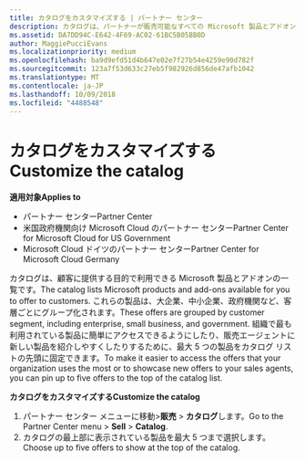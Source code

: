 ```yaml
---
title: カタログをカスタマイズする | パートナー センター
description: カタログは、パートナーが販売可能なすべての Microsoft 製品とアドオンの一覧です。
ms.assetid: DA7DD94C-E642-4F69-AC02-61BC5B05BB0D
author: MaggiePucciEvans
ms.localizationpriority: medium
ms.openlocfilehash: ba9d9efd51d4b647e02e7f27b54e4259e90d782f
ms.sourcegitcommit: 123a7f53d633c27eb5f982926d856de47afb1042
ms.translationtype: MT
ms.contentlocale: ja-JP
ms.lasthandoff: 10/09/2018
ms.locfileid: "4488548"
---
```

# <a name="customize-the-catalog"></a><span data-ttu-id="c7d74-103">カタログをカスタマイズする</span><span class="sxs-lookup"><span data-stu-id="c7d74-103">Customize the catalog</span></span>

**<span data-ttu-id="c7d74-104">適用対象</span><span class="sxs-lookup"><span data-stu-id="c7d74-104">Applies to</span></span>**

-  <span data-ttu-id="c7d74-105">パートナー センター</span><span class="sxs-lookup"><span data-stu-id="c7d74-105">Partner Center</span></span>
-  <span data-ttu-id="c7d74-106">米国政府機関向け Microsoft Cloud のパートナー センター</span><span class="sxs-lookup"><span data-stu-id="c7d74-106">Partner Center for Microsoft Cloud for US Government</span></span>
-  <span data-ttu-id="c7d74-107">Microsoft Cloud ドイツのパートナー センター</span><span class="sxs-lookup"><span data-stu-id="c7d74-107">Partner Center for Microsoft Cloud Germany</span></span>

<span data-ttu-id="c7d74-108">カタログは、顧客に提供する目的で利用できる Microsoft 製品とアドオンの一覧です。</span><span class="sxs-lookup"><span data-stu-id="c7d74-108">The catalog lists Microsoft products and add-ons available for you to offer to customers.</span></span> <span data-ttu-id="c7d74-109">これらの製品は、大企業、中小企業、政府機関など、客層ごとにグループ化されます。</span><span class="sxs-lookup"><span data-stu-id="c7d74-109">These offers are grouped by customer segment, including enterprise, small business, and government.</span></span> <span data-ttu-id="c7d74-110">組織で最も利用されている製品に簡単にアクセスできるようにしたり、販売エージェントに新しい製品を紹介しやすくしたりするために、最大 5 つの製品をカタログ リストの先頭に固定できます。</span><span class="sxs-lookup"><span data-stu-id="c7d74-110">To make it easier to access the offers that your organization uses the most or to showcase new offers to your sales agents, you can pin up to five offers to the top of the catalog list.</span></span>

**<span data-ttu-id="c7d74-111">カタログをカスタマイズする</span><span class="sxs-lookup"><span data-stu-id="c7d74-111">Customize the catalog</span></span>**

1.  <span data-ttu-id="c7d74-112">パートナー センター メニューに移動&gt;**販売** &gt; **カタログ**します。</span><span class="sxs-lookup"><span data-stu-id="c7d74-112">Go to the Partner Center menu &gt; **Sell** &gt; **Catalog**.</span></span>
2.  <span data-ttu-id="c7d74-113">カタログの最上部に表示されている製品を最大 5 つまで選択します。</span><span class="sxs-lookup"><span data-stu-id="c7d74-113">Choose up to five offers to show at the top of the catalog.</span></span>

 

 



